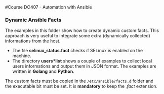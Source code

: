 #Course DO407 - Automation with Ansible

### Dynamic Ansible Facts
The examples in this folder show how to create dynamic custom facts. This approach
is very useful to integrate some extra (dynamically collected) informations from
the host.

- The file **selinux_status.fact** checks if SELinux is enabled on the machine.
- The directory **users*list** shows a couple of examples to collect local 
  users informations and output them in JSON format. The examples are written
  in **Golang** and **Python**.

The custom facts must be copied in the `/etc/ansible/facts.d` folder and the
executable bit must be set.
It is **mandatory** to keep the *.fact* extension.
